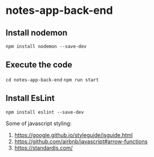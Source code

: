 # notes-app-back-end

## Install nodemon

`npm install nodemon --save-dev`

## Execute the code

`cd notes-app-back-end`
`npm run start`

## Install EsLint

`npm install eslint --save-dev`

Some of javascript styling: 
1. https://google.github.io/styleguide/jsguide.html
2. https://github.com/airbnb/javascript#arrow-functions
3. https://standardjs.com/
